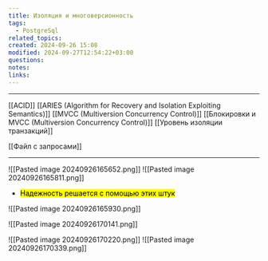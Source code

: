 ```yaml
---
title: Изоляция и многоверсионность
tags:
  - PostgreSql
related_topics: 
created: 2024-09-26 15:08
modified: 2024-09-27T12:54:22+03:00
questions: 
notes: 
links: 
---
```


----
[[ACID]]
[[ARIES (Algorithm for Recovery and Isolation Exploiting Semantics)]]
[[MVCC (Multiversion Concurrency Control)]]
[[Блокировки и  MVCC (Multiversion Concurrency Control)]]
[[Уровень изоляции транзакций]]

[[Файл с запросами]]


----


![[Pasted image 20240926165652.png]]
![[Pasted image 20240926165811.png]]

- <mark class="hltr-yellow">Надежность решается с помощью этих штук</mark>

![[Pasted image 20240926165930.png]]

![[Pasted image 20240926170141.png]]

 ![[Pasted image 20240926170220.png]]
![[Pasted image 20240926170339.png]]

 